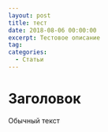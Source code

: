 ```yaml
---
layout: post
title: тест
date: 2018-08-06 00:00:00
excerpt: Тестовое описание
tag:
categories:
  - Статьи
---
```


# Заголовок

Обычный текст



<div id="vk_playlist_-148559660_6"></div>
<script type="text/javascript" src="https://vk.com/js/api/openapi.js?158"></script>
<script type="text/javascript">
  (function() {
    VK.Widgets.Playlist("vk_playlist_-148559660_6", -148559660, 6,'a3cfe12137546ebe54');
  }());
</script>
